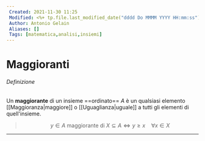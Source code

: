 ```yaml
---
 Created: 2021-11-30 11:25
 Modified: <%+ tp.file.last_modified_date("dddd Do MMMM YYYY HH:mm:ss") %>
 Author: Antonio Gelain
 Aliases: []
 Tags: [matematica,analisi,insiemi]
---
```


# Maggioranti

###### Definizione

Un **maggiorante** di un insieme ==ordinato== $A$ è un qualsiasi elemento [[Maggioranza|maggiore]] o [[Uguaglianza|uguale]] a tutti gli elementi di quell'insieme.

> $$y \in A \text{ maggiorante di } X \subseteq A \iff y \ge x\ \ \ \ \forall x \in X$$

---

